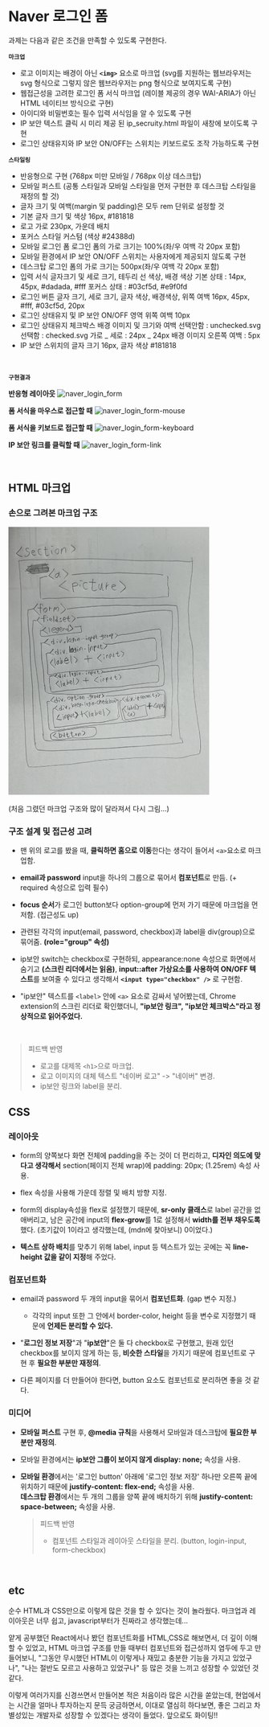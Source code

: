 # Naver 로그인 폼

과제는 다음과 같은 조건을 만족할 수 있도록 구현한다.

**`마크업`**

- 로고 이미지는 배경이 아닌 **`<img>`** 요소로 마크업
  (svg를 지원하는 웹브라우저는 svg 형식으로 그렇지 않은 웹브라우저는 png 형식으로 보여지도록 구현)
- 웹접근성을 고려한 로그인 폼 서식 마크업
  (레이블 제공의 경우 WAI-ARIA가 아닌 HTML 네이티브 방식으로 구현)
- 아이디와 비밀번호는 필수 입력 서식임을 알 수 있도록 구현
- IP 보안 텍스트 클릭 시 미리 제공 된 ip_secruity.html 파일이 새창에 보이도록 구현
- 로그인 상태유지와 IP 보안 ON/OFF는 스위치는 키보드로도 조작 가능하도록 구현

**`스타일링`**

- 반응형으로 구현 (768px 미만 모바일 / 768px 이상 데스크탑)
- 모바일 퍼스트 (공통 스타일과 모바일 스타일을 먼저 구현한 후 데스크탑 스타일을 재정의 할 것)
- 글자 크기 및 여백(margin 및 padding)은 모두 rem 단위로 설정할 것
- 기본 글자 크기 및 색상
  16px, #181818
- 로고
  가로 230px, 가운데 배치
- 포커스 스타일 커스텀 (색상 #24388d)
- 모바일 로그인 폼 로그인 폼의 가로 크기는 100%(좌/우 여백 각 20px 포함)
- 모바일 환경에서 IP 보안 ON/OFF 스위치는 사용자에게 제공되지 않도록 구현
- 데스크탑 로그인 폼의 가로 크기는 500px(좌/우 여백 각 20px 포함)
- 입력 서식 글자크기 및 세로 크기, 테두리 선 색상, 배경 색상
  기본 상태 : 14px, 45px, #dadada, #fff
  포커스 상태 : #03cf5d, #e9f0fd
- 로그인 버튼 글자 크기, 세로 크기, 글자 색상, 배경색상, 위쪽 여백
  16px, 45px, #fff, #03cf5d, 20px
- 로그인 상태유지 및 IP 보안 ON/OFF 영역 위쪽 여백 10px
- 로그인 상태유지 체크박스 배경 이미지 및 크기와 여백
  선택안함 : unchecked.svg
  선택함 : checked.svg
  가로 _ 세로 : 24px _ 24px
  배경 이미지 오른쪽 여백 : 5px
- IP 보안 스위치의 글자 크기 16px, 글자 색상 #181818

<br />

**`구현결과`**

**반응형 레이아웃**
![naver_login_form](https://github.com/joowon-jang/homework/assets/72129693/3947ed45-26ae-4e33-9f83-34bc80550efe)

**폼 서식을 마우스로 접근할 때**
![naver_login_form-mouse](https://github.com/joowon-jang/homework/assets/72129693/266e2e76-7da8-445e-b77d-ec25e07cd373)

**폼 서식을 키보드로 접근할 때**
![naver_login_form-keyboard](https://github.com/joowon-jang/homework/assets/72129693/97a5f111-e886-4efd-b8e3-e2ca65fe6408)

**IP 보안 링크를 클릭할 때**
![naver_login_form-link](https://github.com/joowon-jang/homework/assets/72129693/666696ab-6e27-41f8-bebd-f2e45af0af78)

<br />

## HTML 마크업

### 손으로 그려본 마크업 구조

<img src="./img-md/naver_login_form-markup.jpeg" alt="손 마크업" width="400px" />

(처음 그렸던 마크업 구조와 많이 달라져서 다시 그림...)

### 구조 설계 및 접근성 고려

- 맨 위의 로고를 봤을 때, **클릭하면 홈으로 이동**한다는 생각이 들어서 `<a>`요소로 마크업함.

- **email과 password** input을 하나의 그룹으로 묶어서 **컴포넌트**로 만듬. (+ required 속성으로 입력 필수)

- **focus 순서**가 로그인 button보다 option-group에 먼저 가기 때문에 마크업을 먼저함. (접근성도 up)

- 관련된 각각의 input(email, password, checkbox)과 label을 div(group)으로 묶어줌. **(role="group" 속성)**

- ip보안 switch는 checkbox로 구현하되, appearance:none 속성으로 화면에서 숨기고 **(스크린 리더에서는 읽음)**, **input::after 가상요소를 사용하여 ON/OFF 텍스트**를 보여줄 수 있다고 생각해서 **`<input type="checkbox" />`** 로 구현함.

- "ip보안" 텍스트를 `<label>` 안에 `<a>` 요소로 감싸서 넣어봤는데, Chrome extension의 스크린 리더로 확인했더니, **"ip보안 링크", "ip보안 체크박스"라고 정상적으로 읽어주었다.**

<br />

> 피드백 반영
>
> - 로고를 대제목 `<h1>`으로 마크업.
> - 로고 이미지의 대체 텍스트 "네이버 로고" -> "네이버" 변경.
> - ip보안 링크와 label을 분리.

## CSS

### 레이아웃

- form의 양쪽보다 화면 전체에 padding을 주는 것이 더 편리하고, **디자인 의도에 맞다고 생각해서** section(페이지 전체 wrap)에 padding: 20px; (1.25rem) 속성 사용.

- flex 속성을 사용해 가운데 정렬 및 배치 방향 지정.

- form의 display속성을 flex로 설정했기 때문에, **sr-only 클래스**로 label 공간을 없애버리고, 남은 공간에 input의 **flex-grow**를 1로 설정해서 **width를 전부 채우도록** 했다. (초기값이 1이라고 생각했는데, (mdn에 찾아보니) 0이었다.)

- **텍스트 상하 배치**를 맞추기 위해 label, input 등 텍스트가 있는 곳에는 꼭 **line-height 값을 같이 지정**해 주었다.

### 컴포넌트화

- email과 password 두 개의 input을 묶어서 **컴포넌트화**. (gap 변수 지정.)

  - 각각의 input 또한 그 안에서 border-color, height 등을 변수로 지정했기 때문에 **언제든 분리할 수 있다.**

- "**로그인 정보 저장**"과 "**ip보안**"은 둘 다 checkbox로 구현했고, 원래 있던 checkbox를 보이지 않게 하는 등, **비슷한 스타일**을 가지기 때문에 컴포넌트로 구현 후 **필요한 부분만 재정의**.

- 다른 페이지를 더 만들어야 한다면, button 요소도 컴포넌트로 분리하면 좋을 것 같다.

### 미디어

- **모바일 퍼스트** 구현 후, **@media 규칙**을 사용해서 모바일과 데스크탑에 **필요한 부분만 재정의**.

- 모바일 환경에서는 **ip보안 그룹이 보이지 않게 display: none;** 속성을 사용.

- **모바일 환경**에서는 '로그인 button' 아래에 '로그인 정보 저장' 하나만 오른쪽 끝에 위치하기 때문에 **justify-content: flex-end;** 속성을 사용.
  <br />**데스크탑 환경**에서는 두 개의 그룹을 양쪽 끝에 배치하기 위해 **justify-content: space-between;** 속성을 사용.

  > 피드백 반영
  >
  > - 컴포넌트 스타일과 레이아웃 스타일을 분리. (button, login-input, form-checkbox)

<br />

## etc

순수 HTML과 CSS만으로 이렇게 많은 것을 할 수 있다는 것이 놀라웠다.
마크업과 레이아웃은 너무 쉽고, javascript부터가 진짜라고 생각했는데...

얕게 공부했던 React에서나 봤던 컴포넌트화를 HTML,CSS로 해보면서, 더 깊이 이해할 수 있었고, HTML 마크업 구조를 만들 때부터 컴포넌트와 접근성까지 염두에 두고 만들어보니, "그동안 무시했던 HTML이 이렇게나 재밌고 충분한 기능을 가지고 있었구나", "나는 절반도 모르고 사용하고 있었구나" 등 많은 것을 느끼고 성장할 수 있었던 것 같다.

이렇게 여러가지를 신경쓰면서 만들어본 적은 처음이라 많은 시간을 쏟았는데, 현업에서는 시간을 얼마나 투자하는지 문득 궁금하면서, 이대로 열심히 하다보면, 좋은 그리고 차별성있는 개발자로 성장할 수 있겠다는 생각이 들었다. 앞으로도 화이팅!!
